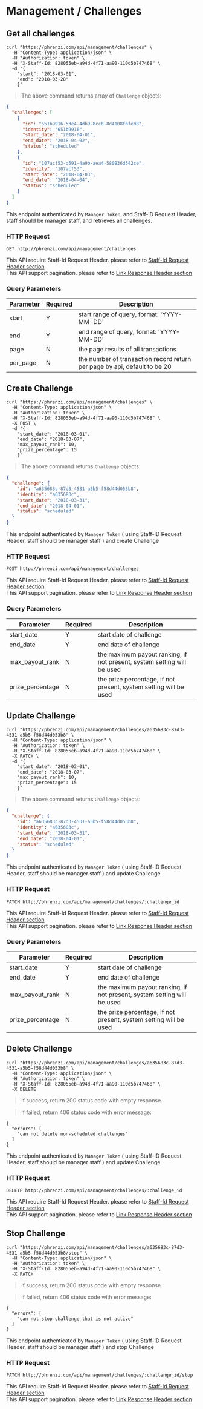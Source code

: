 # Management / Challenges

## Get all challenges

```shell
curl "https://phrenzi.com/api/management/challenges" \
  -H "Content-Type: application/json" \
  -H "Authorization: token" \
  -H "X-Staff-Id: 828055eb-a94d-4f71-aa90-110d5b747468" \
  -d '{
    "start": "2018-03-01",
    "end": "2018-03-28"
    }'

```

> The above command returns array of `Challenge` objects:

```json
{
  "challenges": [
    {
      "id": "651b9916-53e4-4db9-8ccb-8d4108fbfed8",
      "identity": "651b9916",
      "start_date": "2018-04-01",
      "end_date": "2018-04-02",
      "status": "scheduled"
    },
    {
      "id": "107acf53-d591-4a9b-aea4-580936d542ce",
      "identity": "107acf53",
      "start_date": "2018-04-03",
      "end_date": "2018-04-04",
      "status": "scheduled"
    }
  ]
}
```

This endpoint authenticated by `Manager Token`, and Staff-ID Request Header, staff should be manager staff, and retrieves all challenges.

### HTTP Request

`GET http://phrenzi.com/api/management/challenges`

<aside class="info">This API require Staff-Id Request Header. please refer to <a
href="#staff-id-request-header">Staff-Id Request Header section</a></aside>

<aside class="info">This API support pagination. please refer to <a
href="#link-response-header">Link Response Header section</a></aside>

### Query Parameters

Parameter | Required | Description
--------- | ----------- | ----------
start | Y | start range of query, format: 'YYYY-MM-DD'
end | Y | end range of query, format: 'YYYY-MM-DD'
page | N | the page results of all transactions
per_page | N | the number of transaction record return per page by api, default to be 20

## Create Challenge

```shell
curl "https://phrenzi.com/api/management/challenges" \
  -H "Content-Type: application/json" \
  -H "Authorization: token" \
  -H "X-Staff-Id: 828055eb-a94d-4f71-aa90-110d5b747468" \
  -X POST \
  -d '{
    "start_date": "2018-03-01",
    "end_date": "2018-03-07",
    "max_payout_rank": 10,
    "prize_percentage": 15
    }'
```

> The above command returns `Challenge` objects:

```json
{
  "challenge": {
    "id": "a635683c-87d3-4531-a5b5-f58d44d053b8",
    "identity": "a635683c",
    "start_date": "2018-03-31",
    "end_date": "2018-04-01",
    "status": "scheduled"
  }
}
```

This endpoint authenticated by `Manager Token` ( using Staff-ID Request Header, staff should be manager staff ) and create Challenge

### HTTP Request

`POST http://phrenzi.com/api/management/challenges`

<aside class="info">This API require Staff-Id Request Header. please refer to <a
href="#staff-id-request-header">Staff-Id Request Header section</a></aside>

<aside class="info">This API support pagination. please refer to <a
href="#link-response-header">Link Response Header section</a></aside>

### Query Parameters

Parameter | Required | Description
--------- | ----------- | ----------
start_date | Y | start date of challenge
end_date | Y | end date of challenge
max_payout_rank | N | the maximum payout ranking, if not present, system setting will be used
prize_percentage | N | the prize percentage, if not present, system setting will be used

## Update Challenge

```shell
curl "https://phrenzi.com/api/management/challenges/a635683c-87d3-4531-a5b5-f58d44d053b8" \
  -H "Content-Type: application/json" \
  -H "Authorization: token" \
  -H "X-Staff-Id: 828055eb-a94d-4f71-aa90-110d5b747468" \
  -X PATCH \
  -d '{
    "start_date": "2018-03-01",
    "end_date": "2018-03-07",
    "max_payout_rank": 10,
    "prize_percentage": 15
    }'
```

> The above command returns `Challenge` objects:

```json
{
  "challenge": {
    "id": "a635683c-87d3-4531-a5b5-f58d44d053b8",
    "identity": "a635683c",
    "start_date": "2018-03-31",
    "end_date": "2018-04-01",
    "status": "scheduled"
  }
}
```

This endpoint authenticated by `Manager Token` ( using Staff-ID Request Header, staff should be manager staff ) and update Challenge

### HTTP Request

`PATCH http://phrenzi.com/api/management/challenges/:challenge_id`

<aside class="info">This API require Staff-Id Request Header. please refer to <a
href="#staff-id-request-header">Staff-Id Request Header section</a></aside>

<aside class="info">This API support pagination. please refer to <a
href="#link-response-header">Link Response Header section</a></aside>

### Query Parameters

Parameter | Required | Description
--------- | ----------- | ----------
start_date | Y | start date of challenge
end_date | Y | end date of challenge
max_payout_rank | N | the maximum payout ranking, if not present, system setting will be used
prize_percentage | N | the prize percentage, if not present, system setting will be used

## Delete Challenge

```shell
curl "https://phrenzi.com/api/management/challenges/a635683c-87d3-4531-a5b5-f58d44d053b8" \
  -H "Content-Type: application/json" \
  -H "Authorization: token" \
  -H "X-Staff-Id: 828055eb-a94d-4f71-aa90-110d5b747468" \
  -X DELETE
```

> If success, return 200 status code with empty response.

> If failed, return 406 status code with error message:

```
{
  "errors": [
    "can not delete non-scheduled challenges"
  ]
}
```

This endpoint authenticated by `Manager Token` ( using Staff-ID Request Header, staff should be manager staff ) and update Challenge

### HTTP Request

`DELETE http://phrenzi.com/api/management/challenges/:challenge_id`

<aside class="info">This API require Staff-Id Request Header. please refer to <a
href="#staff-id-request-header">Staff-Id Request Header section</a></aside>

<aside class="info">This API support pagination. please refer to <a
href="#link-response-header">Link Response Header section</a></aside>

## Stop Challenge

```shell
curl "https://phrenzi.com/api/management/challenges/a635683c-87d3-4531-a5b5-f58d44d053b8/stop" \
  -H "Content-Type: application/json" \
  -H "Authorization: token" \
  -H "X-Staff-Id: 828055eb-a94d-4f71-aa90-110d5b747468" \
  -X PATCH
```

> If success, return 200 status code with empty response.

> If failed, return 406 status code with error message:

```
{
  "errors": [
    "can not stop challenge that is not active"
  ]
}
```

This endpoint authenticated by `Manager Token` ( using Staff-ID Request Header, staff should be manager staff ) and stop Challenge

### HTTP Request

`PATCH http://phrenzi.com/api/management/challenges/:challenge_id/stop`

<aside class="info">This API require Staff-Id Request Header. please refer to <a
href="#staff-id-request-header">Staff-Id Request Header section</a></aside>

<aside class="info">This API support pagination. please refer to <a
href="#link-response-header">Link Response Header section</a></aside>
